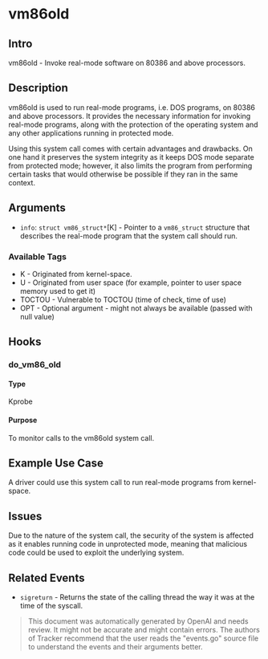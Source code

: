 
# vm86old

## Intro
vm86old - Invoke real-mode software on 80386 and above processors.

## Description
vm86old is used to run real-mode programs, i.e. DOS programs, on 80386 and above processors. It provides the necessary information for invoking real-mode programs, along with the protection of the operating system and any other applications running in protected mode.

Using this system call comes with certain advantages and drawbacks. On one hand it preserves the system integrity as it keeps DOS mode separate from protected mode; however, it also limits the program from performing certain tasks that would otherwise be possible if they ran in the same context.

## Arguments
* `info`: `struct vm86_struct*`[K] - Pointer to a `vm86_struct` structure that describes the real-mode program that the system call should run.

### Available Tags
* K - Originated from kernel-space.
* U - Originated from user space (for example, pointer to user space memory used to get it)
* TOCTOU - Vulnerable to TOCTOU (time of check, time of use)
* OPT - Optional argument - might not always be available (passed with null value)

## Hooks
### do_vm86_old
#### Type
Kprobe
#### Purpose
To monitor calls to the vm86old system call.

## Example Use Case
A driver could use this system call to run real-mode programs from kernel-space.

## Issues
Due to the nature of the system call, the security of the system is affected as it enables running code in unprotected mode, meaning that malicious code could be used to exploit the underlying system.

## Related Events
* `sigreturn` - Returns the state of the calling thread the way it was at the time of the syscall.

> This document was automatically generated by OpenAI and needs review. It might
> not be accurate and might contain errors. The authors of Tracker recommend that
> the user reads the "events.go" source file to understand the events and their
> arguments better.
